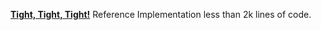 ---
---
__[Tight, Tight, Tight!](http://www.youtube.com/watch?v=sPfxMIhEUrQ)__ Reference Implementation less than 2k lines of code.
